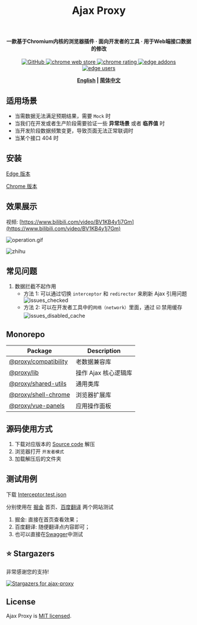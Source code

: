 <br>

<h1 align="center">Ajax Proxy</h1>

<br>

<h4 align="center">一款基于Chromium内核的浏览器插件 · 面向开发者的工具 · 用于Web端接口数据的修改</h4>

<p align="center">
  <a href="https://github.com/g0ngjie/ajax-proxy/blob/master/LICENSE">
    <img alt="GitHub" src="https://img.shields.io/github/license/g0ngjie/ajax-proxy"/>
  </a>
  <a href="https://chrome.google.com/webstore/detail/ajax-proxy/jbikjaejnjfbloojafllmdiknfndgljo" target="__blank">
    <img src="https://img.shields.io/chrome-web-store/v/jbikjaejnjfbloojafllmdiknfndgljo.svg?logo=Google%20Chrome&logoColor=white&color=red&style=flat-square" alt="chrome web store">
  </a>
  <a href="https://chrome.google.com/webstore/detail/ajax-proxy/jbikjaejnjfbloojafllmdiknfndgljo" target="__blank">
    <img src="https://img.shields.io/chrome-web-store/stars/jbikjaejnjfbloojafllmdiknfndgljo.svg?logo=Google%20Chrome&logoColor=white&color=red&style=flat-square" alt="chrome rating">
  </a>
  <!-- Temporary badges for edge -->
  <a href="https://microsoftedge.microsoft.com/addons/detail/ajax-proxy/iladajdkobpmadjfpeginhngnneaoefi" target="__blank">
    <img src="https://img.shields.io/badge/dynamic/json?label=edge%20add-on&style=flat-square&prefix=v&query=%24.version&url=https%3A%2F%2Fmicrosoftedge.microsoft.com%2Faddons%2Fgetproductdetailsbycrxid%2Filadajdkobpmadjfpeginhngnneaoefi" alt="edge addons">
  </a>
  <a href="https://microsoftedge.microsoft.com/addons/detail/ajax-proxy/iladajdkobpmadjfpeginhngnneaoefi" target="__blank">
    <img src="https://img.shields.io/badge/dynamic/json?label=users&style=flat-square&query=%24.activeInstallCount&url=https%3A%2F%2Fmicrosoftedge.microsoft.com%2Faddons%2Fgetproductdetailsbycrxid%2Filadajdkobpmadjfpeginhngnneaoefi" alt="edge users">
  </a>
</p>

<div align="center">
<strong>

[English](README.md) | [简体中文](README.zh.md)

</strong>
</div>

## 适用场景

- 当需数据无法满足预期结果，需要 `Mock` 时
- 当我们在开发或者生产阶段需要验证一些 **异常场景** 或者 **临界值** 时
- 当开发阶段数据频繁变更，导致页面无法正常联调时
- 当某个接口 404 时
<!-- - 当 ... ... -->

## 安装

[Edge 版本](https://microsoftedge.microsoft.com/addons/detail/ajax-proxy/iladajdkobpmadjfpeginhngnneaoefi)

[Chrome 版本](https://chrome.google.com/webstore/detail/ajax-proxy/jbikjaejnjfbloojafllmdiknfndgljo)

## 效果展示

视频: [https://www.bilibili.com/video/BV1KB4y1j7Gm](https://www.bilibili.com/video/BV1KB4y1j7Gm)

<!-- ![interceptor](https://github.com/g0ngjie/ajax-proxy/wiki/images/interceptor-1.png) -->

![operation.gif](media/operation.gif)

![zhihu](https://github.com/g0ngjie/ajax-proxy/wiki/images/zhihu-ajaxproxy.png)

## 常见问题

1. 数据拦截不起作用
   - 方法 1: 可以通过切换 `interceptor` 和 `redirector` 来刷新 Ajax 引用问题
     ![issues_checked](https://github.com/g0ngjie/ajax-proxy/wiki/images/issues_checked.png)
   - 方法 2: 可以在开发者工具中的`网络（network）`里面，通过 ☑️ 禁用缓存
     ![issues_disabled_cache](https://github.com/g0ngjie/ajax-proxy/wiki/images/issues_disabled_cache.png)

## Monorepo

| Package                                           | Description          |
| ------------------------------------------------- | -------------------- |
| [@proxy/compatibility](./packages/compatibility/) | 老数据兼容库         |
| [@proxy/lib](./packages/proxy-lib/)               | 操作 Ajax 核心逻辑库 |
| [@proxy/shared-utils](./packages/shared-utils/)   | 通用类库             |
| [@proxy/shell-chrome](./packages/shell-chrome/)   | 浏览器扩展库         |
| [@proxy/vue-panels](./packages/vue-panels/)       | 应用操作面板         |

## 源码使用方式

1. 下载对应版本的 [Source code](https://github.com/g0ngjie/ajax-proxy/releases) 解压
2. 浏览器打开 `开发者模式`
3. 加载解压后的文件夹

## 测试用例

下载 [Interceptor.test.json](https://github.com/g0ngjie/ajax-proxy/blob/master/Interceptor.test.json)

分别使用在 [掘金](https://juejin.cn/) 首页、[百度翻译](https://fanyi.baidu.com/) 两个网站测试

1. 掘金: 直接在首页查看效果；
2. 百度翻译: 随便翻译点内容即可；
3. 也可以直接在[Swagger](https://petstore.swagger.io/)中测试

## ⭐ Stargazers

非常感谢您的支持!

[![Stargazers for ajax-proxy](https://reporoster.com/stars/g0ngjie/ajax-proxy)](https://github.com/g0ngjie/ajax-proxy/stargazers)

## License

Ajax Proxy is [MIT licensed](LICENSE).
